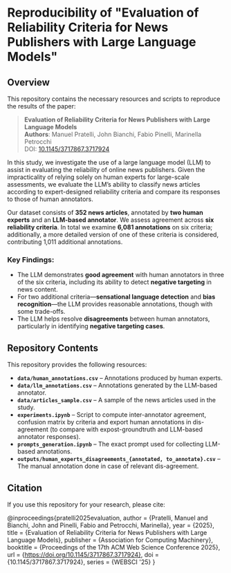 # Reproducibility of "Evaluation of Reliability Criteria for News Publishers with Large Language Models"

## Overview

This repository contains the necessary resources and scripts to reproduce the results of the paper:

> **Evaluation of Reliability Criteria for News Publishers with Large Language Models**  
> **Authors**: Manuel Pratelli, John Bianchi, Fabio Pinelli, Marinella Petrocchi  
> DOI: [10.1145/3717867.3717924](https://doi.org/10.1145/3717867.3717924)

In this study, we investigate the use of a large language model (LLM) to assist in evaluating the reliability of online news publishers. Given the impracticality of relying solely on human experts for large-scale assessments, we evaluate the LLM’s ability to classify news articles according to expert-designed reliability criteria and compare its responses to those of human annotators.

Our dataset consists of **352 news articles**, annotated by **two human experts** and an **LLM-based annotator**. 
We assess agreement across **six reliability criteria**. In total we examine **6,081 annotations** on six criteria; additionally, a more detailed version of one of these criteria is considered, contributing 1,011 additional annotations.

### Key Findings:

- The LLM demonstrates **good agreement** with human annotators in three of the six criteria, including its ability to detect **negative targeting** in news content.
- For two additional criteria—**sensational language detection** and **bias recognition**—the LLM provides reasonable annotations, though with some trade-offs.
- The LLM helps resolve **disagreements** between human annotators, particularly in identifying **negative targeting cases**.

## Repository Contents

This repository provides the following resources:

- **`data/human_annotations.csv`** – Annotations produced by human experts.
- **`data/llm_annotations.csv`** – Annotations generated by the LLM-based annotator.
- **`data/articles_sample.csv`** – A sample of the news articles used in the study.
- **`experiments.ipynb`** – Script to compute inter-annotator agreement, confusion matrix by criteria and export human annotations in dis-agreement (to compare with expost-groundtruth and LLM-based annotator responses).
- **`prompts_generation.ipynb`** – The exact prompt used for collecting LLM-based annotations.
- **`outputs/human_experts_disagreements_{annotated, to_annotate}.csv`** – The manual annotation done in case of relevant dis-agreement.


## Citation

If you use this repository for your research, please cite:

@inproceedings{pratelli2025evaluation,
  author = {Pratelli, Manuel and Bianchi, John and Pinelli, Fabio and Petrocchi, Marinella},
  year = {2025},
  title = {Evaluation of Reliability Criteria for News Publishers with Large Language Models},
  publisher = {Association for Computing Machinery},
  booktitle = {Proceedings of the 17th ACM Web Science Conference 2025},
  url = {https://doi.org/10.1145/3717867.3717924},
  doi = {10.1145/3717867.3717924},
  series = {WEBSCI '25}
}
